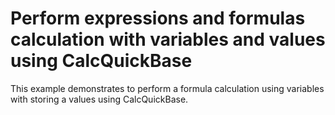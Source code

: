 # Perform expressions and formulas calculation with variables and values using CalcQuickBase
This example demonstrates to perform a formula calculation using variables with storing a values using CalcQuickBase.
